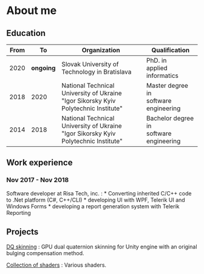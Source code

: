 # About me

## Education

|From|To|Organization|Qualification|
|---|---|---|---|
|2020|**ongoing**|Slovak University of Technology in Bratislava|PhD. in<br>applied informatics|
|2018|2020|National Technical University of Ukraine<br>"Igor Sikorsky Kyiv Polytechnic Institute"|Master degree in<br>software engineering|
|2014|2018|National Technical University of Ukraine<br>"Igor Sikorsky Kyiv Polytechnic Institute"|Bachelor degree in<br>software engineering|

## Work experience

### Nov 2017 - Nov 2018
Software developer at Risa Tech, inc.
:   * Converting inherited C/C++ code to .Net platform (C#, C++/CLI)
    * developing UI with WPF, Telerik UI and Windows Forms
    * developing a report generation system with Telerik Reporting

## Projects

[DQ skinning](https://github.com/KosRud/DQ-skinning-for-Unity)
:	GPU dual quaternion skinning for Unity engine with an original bulging compensation method.

[Collection of shaders](https://github.com/KosRud/Shaders)
:	Various shaders.
